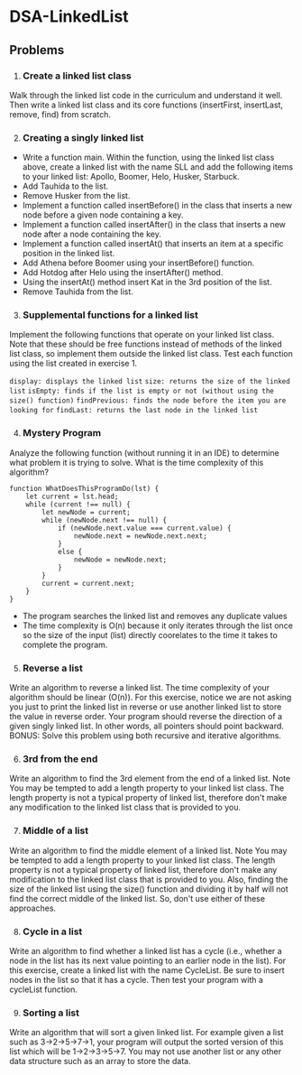 # DSA-LinkedList

## Problems

1. ### Create a linked list class  
Walk through the linked list code in the curriculum and understand it well. Then write a linked list class and its core functions (insertFirst, insertLast, remove, find) from scratch.

2. ### Creating a singly linked list
* Write a function main. Within the function, using the linked list class above, create a linked list with the name SLL and add the following items to your linked list: Apollo, Boomer, Helo, Husker, Starbuck.  
* Add Tauhida to the list.  
* Remove Husker from the list.  
* Implement a function called insertBefore() in the class that inserts a new node before a given node containing a key.  
* Implement a function called insertAfter() in the class that inserts a new node after a node containing the key.  
* Implement a function called insertAt() that inserts an item at a specific position in the linked list.  
* Add Athena before Boomer using your insertBefore() function.  
* Add Hotdog after Helo using the insertAfter() method.  
* Using the insertAt() method insert Kat in the 3rd position of the list.  
* Remove Tauhida from the list.  

3. ### Supplemental functions for a linked list
Implement the following functions that operate on your linked list class. Note that these should be free functions instead of methods of the linked list class, so implement them outside the linked list class. Test each function using the list created in exercise 1.  

`display: displays the linked list`
`size: returns the size of the linked list`
`isEmpty: finds if the list is empty or not (without using the size() function)`
`findPrevious: finds the node before the item you are looking for`
`findLast: returns the last node in the linked list`

4. ### Mystery Program
Analyze the following function (without running it in an IDE) to determine what problem it is trying to solve. What is the time complexity of this algorithm?
```
function WhatDoesThisProgramDo(lst) {
    let current = lst.head;
    while (current !== null) {
        let newNode = current;
        while (newNode.next !== null) {
            if (newNode.next.value === current.value) {
                newNode.next = newNode.next.next;
            }
            else {
                newNode = newNode.next;
            }
        }
        current = current.next;
    }
}
```
* The program searches the linked list and removes any duplicate values 
* The time complexity is O(n) because it only iterates through the list once so the size of the input (list) directly coorelates to the time it takes to complete the program.

5. ### Reverse a list
Write an algorithm to reverse a linked list. The time complexity of your algorithm should be linear (O(n)). For this exercise, notice we are not asking you just to print the linked list in reverse or use another linked list to store the value in reverse order. Your program should reverse the direction of a given singly linked list. In other words, all pointers should point backward. BONUS: Solve this problem using both recursive and iterative algorithms.

6. ### 3rd from the end
Write an algorithm to find the 3rd element from the end of a linked list. Note You may be tempted to add a length property to your linked list class. The length property is not a typical property of linked list, therefore don't make any modification to the linked list class that is provided to you.

7. ### Middle of a list
Write an algorithm to find the middle element of a linked list. Note You may be tempted to add a length property to your linked list class. The length property is not a typical property of linked list, therefore don't make any modification to the linked list class that is provided to you. Also, finding the size of the linked list using the size() function and dividing it by half will not find the correct middle of the linked list. So, don't use either of these approaches.

8. ### Cycle in a list
Write an algorithm to find whether a linked list has a cycle (i.e., whether a node in the list has its next value pointing to an earlier node in the list). For this exercise, create a linked list with the name CycleList. Be sure to insert nodes in the list so that it has a cycle. Then test your program with a cycleList function.

9. ### Sorting a list
Write an algorithm that will sort a given linked list. For example given a list such as 3->2->5->7->1, your program will output the sorted version of this list which will be 1->2->3->5->7. You may not use another list or any other data structure such as an array to store the data.